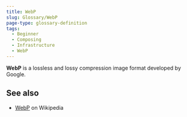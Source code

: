 ```yaml
---
title: WebP
slug: Glossary/WebP
page-type: glossary-definition
tags:
  - Beginner
  - Composing
  - Infrastructure
  - WebP
---
```


**WebP** is a lossless and lossy compression image format developed by Google.

## See also

- [WebP](https://en.wikipedia.org/wiki/WebP) on Wikipedia
